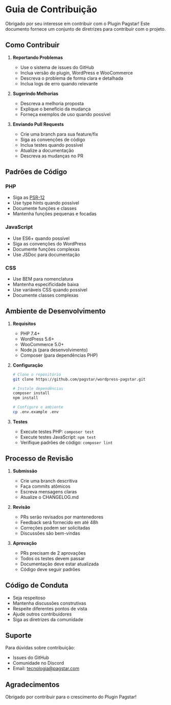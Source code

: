 # Guia de Contribuição

Obrigado por seu interesse em contribuir com o Plugin Pagstar! Este documento fornece um conjunto de diretrizes para contribuir com o projeto.

## Como Contribuir

1. **Reportando Problemas**
   - Use o sistema de issues do GitHub
   - Inclua versão do plugin, WordPress e WooCommerce
   - Descreva o problema de forma clara e detalhada
   - Inclua logs de erro quando relevante

2. **Sugerindo Melhorias**
   - Descreva a melhoria proposta
   - Explique o benefício da mudança
   - Forneça exemplos de uso quando possível

3. **Enviando Pull Requests**
   - Crie uma branch para sua feature/fix
   - Siga as convenções de código
   - Inclua testes quando possível
   - Atualize a documentação
   - Descreva as mudanças no PR

## Padrões de Código

### PHP
- Siga as [PSR-12](https://www.php-fig.org/psr/psr-12/)
- Use type hints quando possível
- Documente funções e classes
- Mantenha funções pequenas e focadas

### JavaScript
- Use ES6+ quando possível
- Siga as convenções do WordPress
- Documente funções complexas
- Use JSDoc para documentação

### CSS
- Use BEM para nomenclatura
- Mantenha especificidade baixa
- Use variáveis CSS quando possível
- Documente classes complexas

## Ambiente de Desenvolvimento

1. **Requisitos**
   - PHP 7.4+
   - WordPress 5.6+
   - WooCommerce 5.0+
   - Node.js (para desenvolvimento)
   - Composer (para dependências PHP)

2. **Configuração**
   ```bash
   # Clone o repositório
   git clone https://github.com/pagstar/wordpress-pagstar.git
   
   # Instale dependências
   composer install
   npm install
   
   # Configure o ambiente
   cp .env.example .env
   ```

3. **Testes**
   - Execute testes PHP: `composer test`
   - Execute testes JavaScript: `npm test`
   - Verifique padrões de código: `composer lint`

## Processo de Revisão

1. **Submissão**
   - Crie uma branch descritiva
   - Faça commits atômicos
   - Escreva mensagens claras
   - Atualize o CHANGELOG.md

2. **Revisão**
   - PRs serão revisados por mantenedores
   - Feedback será fornecido em até 48h
   - Correções podem ser solicitadas
   - Discussões são bem-vindas

3. **Aprovação**
   - PRs precisam de 2 aprovações
   - Todos os testes devem passar
   - Documentação deve estar atualizada
   - Código deve seguir padrões

## Código de Conduta

- Seja respeitoso
- Mantenha discussões construtivas
- Respeite diferentes pontos de vista
- Ajude outros contribuidores
- Siga as diretrizes da comunidade

## Suporte

Para dúvidas sobre contribuição:
- Issues do GitHub
- Comunidade no Discord
- Email: tecnologia@pagstar.com

## Agradecimentos

Obrigado por contribuir para o crescimento do Plugin Pagstar! 